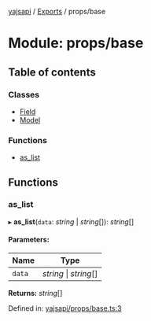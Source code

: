 [yajsapi](../README.md) / [Exports](../modules.md) / props/base

# Module: props/base

## Table of contents

### Classes

- [Field](../classes/props_base.field.md)
- [Model](../classes/props_base.model.md)

### Functions

- [as\_list](props_base.md#as_list)

## Functions

### as\_list

▸ **as_list**(`data`: *string* \| *string*[]): *string*[]

#### Parameters:

Name | Type |
------ | ------ |
`data` | *string* \| *string*[] |

**Returns:** *string*[]

Defined in: [yajsapi/props/base.ts:3](https://github.com/golemfactory/yajsapi/blob/289a25a/yajsapi/props/base.ts#L3)

